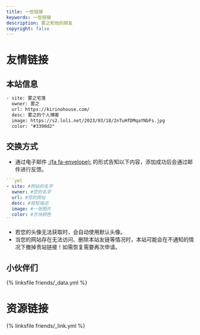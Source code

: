 ```yaml
---
title: 一些链接
keywords: 一些链接
description: 雾之和他的朋友
copyright: false
---
```


# 友情链接

## 本站信息

```html
- site: 雾之宅落
  owner: 雾之
  url: https://kirinohouse.com/
  desc: 雾之的个人博客
  image: https://s2.loli.net/2023/03/18/2nTuHfDMqaYNbFs.jpg
  color: "#3390d2"
```

## 交换方式

- 通过电子邮件 [:(fa fa-envelope):](mailto:kirikirino@icloud.com) 的形式告知以下内容，添加成功后会通过邮件进行反馈。

~~~yml
```yml
- site: #网站的名字
  owner: #您的名字
  url: #您的网址
  desc: #简短描述
  image: #一张图片
  color: #方块颜色
```
~~~

- 若您的头像无法获取时，会自动使用默认头像。
- 当您的网站存在无法访问、删除本站友链等情况时，本站可能会在不通知的情况下撤掉贵站链接！如需恢复需要再次申请。

## 小伙伴们

{% linksfile friends/_data.yml %}

# 资源链接

{% linksfile friends/_link.yml %}
